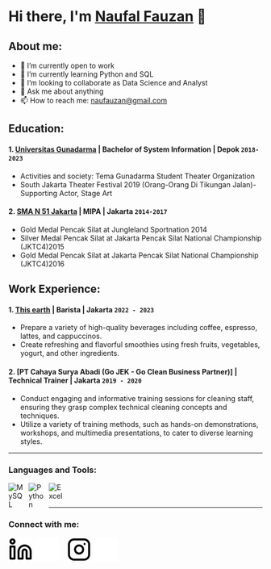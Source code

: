 # Hi there, I'm [Naufal Fauzan](https://www.linkedin.com/in/naufauzan) 👋
## About me:
- 🔭 I’m currently open to work
- 🌱 I’m currently learning Python and SQL
- 👯 I’m looking to collaborate as Data Science and Analyst
- 💬 Ask me about anything
- 📫 How to reach me: naufauzan@gmail.com

## Education:

#### 1. [Universitas Gunadarma](https://gunadarma.ac.id) | Bachelor of System Information | Depok `2018-2023`
   - Activities and society: Tema Gunadarma Student Theater Organization
   - South Jakarta Theater Festival 2019 (Orang-Orang Di Tikungan Jalan)-Supporting Actor, Stage Art
 #### 2. [SMA N 51 Jakarta](https://sman51-jkt.sch.id) | MIPA | Jakarta `2014-2017`
   - Gold Medal Pencak Silat at Jungleland Sportnation 2014
   - Silver Medal Pencak Silat at Jakarta Pencak Silat National Championship (JKTC4)2015
   - Gold Medal Pencak Silat at Jakarta Pencak Silat National Championship (JKTC4)2016

## Work Experience:
#### 1. [This earth](https://www.instagram.com/thisearth.id) | Barista | Jakarta `2022 - 2023`
   - Prepare a variety of high-quality beverages including coffee, espresso, lattes, and cappuccinos.
   - Create refreshing and flavorful smoothies using fresh fruits, vegetables, yogurt, and other ingredients.
#### 2. [PT Cahaya Surya Abadi (Go JEK - Go Clean Business Partner)] | Technical Trainer | Jakarta `2019 - 2020`
   - Conduct engaging and informative training sessions for cleaning staff, ensuring they grasp complex technical cleaning concepts and techniques.
   - Utilize a variety of training methods, such as hands-on demonstrations, workshops, and multimedia presentations, to cater to diverse learning styles.
 
---

### Languages and Tools:

[<img align="left" alt="MySQL" width="30px" src="https://cdn.jsdelivr.net/gh/devicons/devicon/icons/mysql/mysql-original.svg" style="padding-right:10px;" />][webdev]
[<img align="left" alt="Python" width="30px" src="https://upload.wikimedia.org/wikipedia/commons/thumb/c/c3/Python-logo-notext.svg/110px-Python-logo-notext.svg.png?20100317150552" style="padding-right:10px;" />][webdev]
[<img align="left" alt="Excel" width="30px" src="https://is2-ssl.mzstatic.com/image/thumb/Purple126/v4/a8/fd/5a/a8fd5a84-c6f1-355f-3b9f-6e86598efaa3/XCEL.png/1200x630bb.png" style="padding-right:10px;" />][webdev]

<br />
<br />

---
### Connect with me:

[![website](./img/linkedin-light.svg)](https://www.linkedin.com/in/naufauzan#gh-light-mode-only)
[![website](./img/linkedin-dark.svg)](https://www.linkedin.com/in/naufauzan#gh-dark-mode-only)
&nbsp;&nbsp;
[![website](./img/instagram-light.svg)](https://instagram.com/naufauzan#gh-light-mode-only)
[![website](./img/instagram-dark.svg)](https://instagram.com/naufauzan#gh-dark-mode-only)



[webdev]: https://github.com/naufauzan/naufauzan

